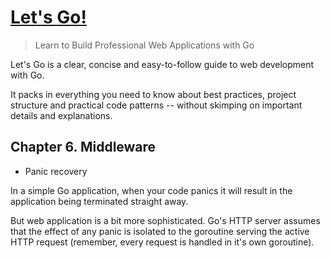 # [Let's Go!](https://lets-go.alexedwards.net/)

> Learn to Build Professional Web Applications with Go

Let's Go is a clear, concise and easy-to-follow guide to web development with Go.

It packs in everything you need to know about best practices, project structure
and practical code patterns -- without skimping on important details and explanations.


## Chapter 6. Middleware

* Panic recovery

In a simple Go application, when your code panics it will result in the application being terminated straight away.

But web application is a bit more sophisticated. Go's HTTP server assumes that the effect of any panic is isolated to the goroutine serving the active HTTP request (remember, every request is handled in it's own goroutine).


